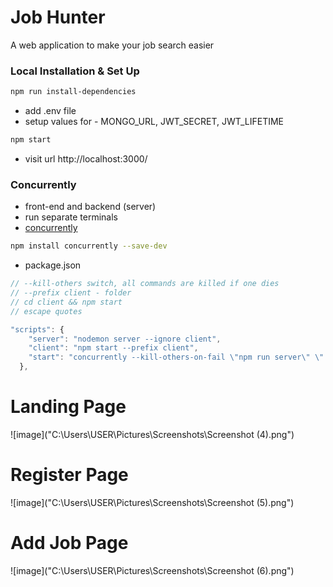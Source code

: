 # Job Hunter
A web application to make your job search easier

### Local Installation & Set Up

```sh
npm run install-dependencies
```

- add .env file
- setup values for - MONGO_URL, JWT_SECRET, JWT_LIFETIME

```sh
npm start
```

- visit url http://localhost:3000/

### Concurrently

- front-end and backend (server)
- run separate terminals
- [concurrently](https://www.npmjs.com/package/concurrently)

```sh
npm install concurrently --save-dev

```

- package.json

```js
// --kill-others switch, all commands are killed if one dies
// --prefix client - folder
// cd client && npm start
// escape quotes

"scripts": {
    "server": "nodemon server --ignore client",
    "client": "npm start --prefix client",
    "start": "concurrently --kill-others-on-fail \"npm run server\" \" npm run client\""
  },
```

# Landing Page
![image]("C:\Users\USER\Pictures\Screenshots\Screenshot (4).png")



# Register Page
![image]("C:\Users\USER\Pictures\Screenshots\Screenshot (5).png")



# Add Job Page
![image]("C:\Users\USER\Pictures\Screenshots\Screenshot (6).png")
